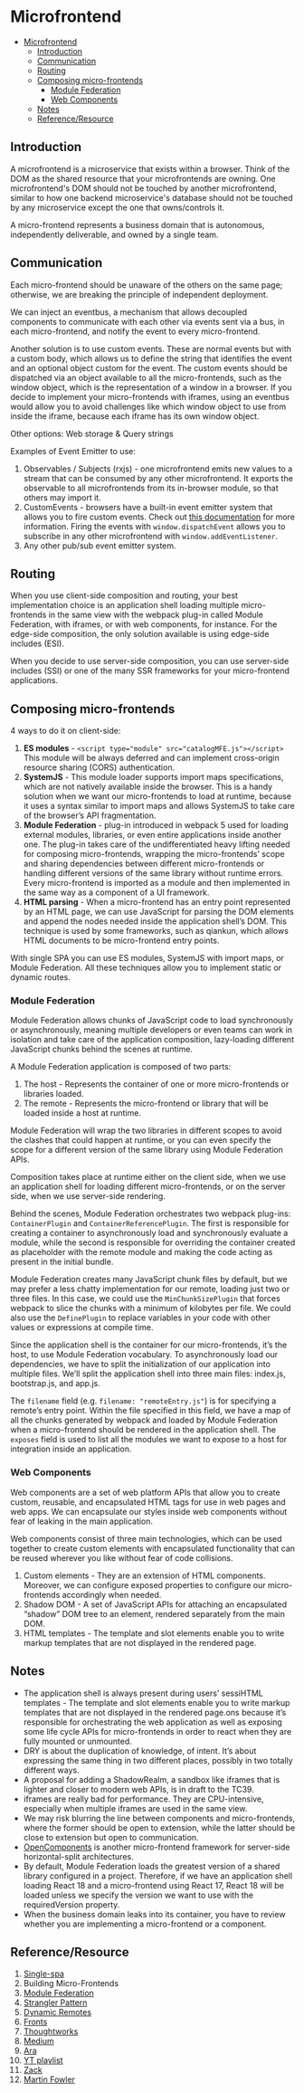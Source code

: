 # Microfrontend

- [Microfrontend](#microfrontend)
  - [Introduction](#introduction)
  - [Communication](#communication)
  - [Routing](#routing)
  - [Composing micro-frontends](#composing-micro-frontends)
    - [Module Federation](#module-federation)
    - [Web Components](#web-components)
  - [Notes](#notes)
  - [Reference/Resource](#referenceresource)

## Introduction

A microfrontend is a microservice that exists within a browser. Think of the DOM as the shared resource that your microfrontends are owning. One microfrontend's DOM should not be touched by another microfrontend, similar to how one backend microservice's database should not be touched by any microservice except the one that owns/controls it.

A micro-frontend represents a business domain that is autonomous, independently deliverable, and owned by a single team.

## Communication

Each micro-frontend should be unaware of the others on the same page; otherwise, we are breaking the principle of independent deployment.

We can inject an eventbus, a mechanism that allows decoupled components to communicate with each other via events sent via a bus, in each micro-frontend, and notify the event to every micro-frontend.

Another solution is to use custom events. These are normal events but with a custom body, which allows us to define the string that identifies the event and an optional object custom for the event. The custom events should be dispatched via an object available to all the micro-frontends, such as the window object, which is the representation of a window in a browser. If you decide to implement your micro-frontends with iframes, using an eventbus would allow you to avoid challenges like which window object to use from inside the iframe, because each iframe has its own window object.

Other options: Web storage & Query strings

Examples of Event Emitter to use:

1. Observables / Subjects (rxjs) - one microfrontend emits new values to a stream that can be consumed by any other microfrontend. It exports the observable to all microfrontends from its in-browser module, so that others may import it.
2. CustomEvents - browsers have a built-in event emitter system that allows you to fire custom events. Check out [this documentation](https://developer.mozilla.org/en-US/docs/Web/Guide/Events/Creating_and_triggering_events) for more information. Firing the events with `window.dispatchEvent` allows you to subscribe in any other microfrontend with `window.addEventListener`.
3. Any other pub/sub event emitter system.

## Routing

When you use client-side composition and routing, your best implementation choice is an application shell loading multiple micro-frontends in the same view with the webpack plug-in called Module Federation, with iframes, or with web components, for instance. For the edge-side composition, the only solution available is using edge-side includes (ESI).

When you decide to use server-side composition, you can use server-side includes (SSI) or one of the many SSR frameworks for your micro-frontend applications.

## Composing micro-frontends

4 ways to do it on client-side:

1. **ES modules** - `<script type="module" src="catalogMFE.js"></script>` This module will be always deferred and can implement cross-origin resource sharing (CORS) authentication.
2. **SystemJS** - This module loader supports import maps specifications, which are not natively available inside the browser. This is a handy solution when we want our micro-frontends to load at runtime, because it uses a syntax similar to import maps and allows SystemJS to take care of the browser’s API fragmentation.
3. **Module Federation** - plug-in introduced in webpack 5 used for loading external modules, libraries, or even entire applications inside another one. The plug-in takes care of the undifferentiated heavy lifting needed for composing micro-frontends, wrapping the micro-frontends’ scope and sharing dependencies between different micro-frontends or handling different versions of the same library without runtime errors. Every micro-frontend is imported as a module and then implemented in the same way as a component of a UI framework.
4. **HTML parsing** - When a micro-frontend has an entry point represented by an HTML page, we can use JavaScript for parsing the DOM elements and append the nodes needed inside the application shell’s DOM. This technique is used by some frameworks, such as qiankun, which allows HTML documents to be micro-frontend entry points.

With single SPA you can use ES modules, SystemJS with import maps, or Module Federation. All these techniques allow you to implement static or dynamic routes.

### Module Federation

Module Federation allows chunks of JavaScript code to load synchronously or asynchronously, meaning multiple developers or even teams can work in isolation and take care of the application composition, lazy-loading different JavaScript chunks behind the scenes at runtime.

A Module Federation application is composed of two parts:

1. The host - Represents the container of one or more micro-frontends or libraries loaded.
2. The remote - Represents the micro-frontend or library that will be loaded inside a host at runtime.

Module Federation will wrap the two libraries in different scopes to avoid the clashes that could happen at runtime, or you can even specify the scope for a different version of the same library using Module Federation APIs.

Composition takes place at runtime either on the client side, when we use an application shell for loading different micro-frontends, or on the server side, when we use server-side rendering.

Behind the scenes, Module Federation orchestrates two webpack plug-ins: `ContainerPlugin` and `ContainerReferencePlugin`. The first is responsible for creating a container to asynchronously load and synchronously evaluate a module, while the second is responsible for overriding the container created as placeholder with the remote module and making the code acting as present in the initial bundle.

Module Federation creates many JavaScript chunk files by default, but we may prefer a less chatty implementation for our remote, loading just two or three files. In this case, we could use the `MinChunkSizePlugin` that forces webpack to slice the chunks with a minimum of kilobytes per file. We could also use the `DefinePlugin` to replace variables in your code with other values or expressions at compile time.

Since the application shell is the container for our micro-frontends, it’s the host, to use Module Federation vocabulary. To asynchronously load our dependencies, we have to split the initialization of our application into multiple files. We’ll split the application shell into three main files: index.js, bootstrap.js, and app.js.

The `filename` field (e.g. `filename: "remoteEntry.js"`) is for specifying a remote’s entry point. Within the file specified in this field, we have a map of all the chunks generated by webpack and loaded by Module Federation when a micro-frontend should be rendered in the application shell. The `exposes` field is used to list all the modules we want to expose to a host for integration inside an application.

### Web Components

Web components are a set of web platform APIs that allow you to create custom, reusable, and encapsulated HTML tags for use in web pages and web apps. We can encapsulate our styles inside web components without fear of leaking in the main application.

Web components consist of three main technologies, which can be used together to create custom elements with encapsulated functionality that can be reused wherever you like without fear of code collisions.

1. Custom elements - They are an extension of HTML components. Moreover, we can configure exposed properties to configure our micro-frontends accordingly when needed.
2. Shadow DOM - A set of JavaScript APIs for attaching an encapsulated “shadow” DOM tree to an element, rendered separately from the main DOM.
3. HTML templates - The template and slot elements enable you to write markup templates that are not displayed in the rendered page.

## Notes

- The application shell is always present during users’ sessiHTML templates - The template and slot elements enable you to write markup templates that are not displayed in the rendered page.ons because it’s responsible for orchestrating the web application as well as exposing some life cycle APIs for micro-frontends in order to react when they are fully mounted or unmounted.
- DRY is about the duplication of knowledge, of intent. It’s about expressing the same thing in two different places, possibly in two totally different ways.
- A proposal for adding a ShadowRealm, a sandbox like iframes that is lighter and closer to modern web APIs, is in draft to the TC39.
- iframes are really bad for performance. They are CPU-intensive, especially when multiple iframes are used in the same view.
- We may risk blurring the line between components and micro-frontends, where the former should be open to extension, while the latter should be close to extension but open to communication.
- [OpenComponents](https://oreil.ly/0ETxx) is another micro-frontend framework for server-side horizontal-split architectures.
- By default, Module Federation loads the greatest version of a shared library configured in a project. Therefore, if we have an application shell loading React 18 and a micro-frontend using React 17, React 18 will be loaded unless we specify the version we want to use with the requiredVersion property.
- When the business domain leaks into its container, you have to review whether you are implementing a micro-frontend or a component.

## Reference/Resource

1. [Single-spa](https://single-spa.js.org/)
2. Building Micro-Frontends
3. [Module Federation](https://webpack.js.org/concepts/module-federation/)
4. [Strangler Pattern](https://martinfowler.com/bliki/StranglerFigApplication.html)
5. [Dynamic Remotes](https://github.com/module-federation/module-federation-examples/tree/master/advanced-api/dynamic-remotes)
6. [Fronts](https://github.com/unadlib/fronts)
7. [Thoughtworks](http://thoughtworks.libsyn.com/whats-so-cool-about-micro-frontends)
8. [Medium](https://medium.com/@lucamezzalira/micro-frontends-resources-53b1ec7d512a)
9. [Ara](https://ara-framework.github.io/website/blog/)
10. [YT playlist](https://www.youtube.com/playlist?list=PLLUD8RtHvsAOhtHnyGx57EYXoaNsxGrTU)
11. [Zack](https://medium.com/swlh/webpack-5-module-federation-a-game-changer-to-javascript-architecture-bcdd30e02669)
12. [Martin Fowler](https://martinfowler.com/)
